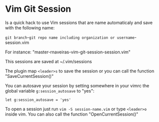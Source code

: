 # Vim Git Session

Is a quick hack to use Vim sessions that are name automaticaly and save with the following name:

`git branch`-`git repo name including organization or username`-session.vim

For instance: "master-rnaveiras-vim-git-session-session.vim"

This sessions are saved at ~/.vim/sessions

The plugin map `<leader>s` to save the session or you can call the function "SaveCurrentSession()"

You can autosave your session by setting somewhere in your vimrc the global variable `g:session_autosave` to "yes":

    let g:session_autosave = 'yes'

To open a session just run `vim -S session-name.vim` or type `<leader>o` inside vim. You can also call the function "OpenCurrentSession()"
